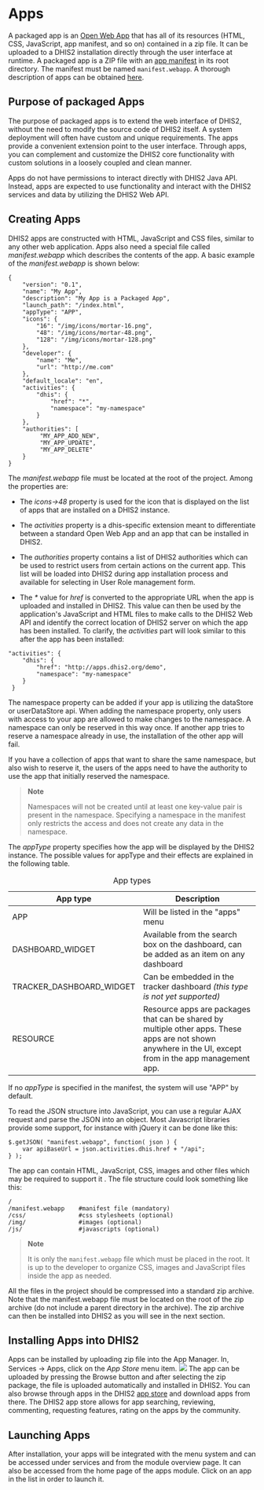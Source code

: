 # Apps

<!--DHIS2-SECTION-ID:apps-->

A packaged app is an [Open Web
App](https://developer.mozilla.org/en-US/docs/Open_Web_apps_and_Web_standards)
that has all of its resources (HTML, CSS, JavaScript, app manifest, and
so on) contained in a zip file. It can be uploaded to a DHIS2
installation directly through the user interface at runtime. A packaged
app is a ZIP file with an [app
manifest](http://www.w3.org/2008/webapps/manifest/) in its root
directory. The manifest must be named `manifest.webapp`. A thorough
description of apps can be obtained
[here](https://developer.mozilla.org/en-US/Apps/Quickstart).

## Purpose of packaged Apps

<!--DHIS2-SECTION-ID:apps_purpose_packaged_apps-->

The purpose of packaged apps is to extend the web interface of DHIS2,
without the need to modify the source code of DHIS2 itself. A system
deployment will often have custom and unique requirements. The apps
provide a convenient extension point to the user interface. Through
apps, you can complement and customize the DHIS2 core functionality with
custom solutions in a loosely coupled and clean manner.

Apps do not have permissions to interact directly with DHIS2 Java API.
Instead, apps are expected to use functionality and interact with the
DHIS2 services and data by utilizing the DHIS2 Web API.

## Creating Apps

<!--DHIS2-SECTION-ID:apps_creating_apps-->

DHIS2 apps are constructed with HTML, JavaScript and CSS files, similar
to any other web application. Apps also need a special file called
*manifest.webapp* which describes the contents of the app. A basic
example of the *manifest.webapp* is shown below:

    {
        "version": "0.1",
        "name": "My App",
        "description": "My App is a Packaged App",
        "launch_path": "/index.html",
        "appType": "APP",
        "icons": {
            "16": "/img/icons/mortar-16.png",
            "48": "/img/icons/mortar-48.png",
            "128": "/img/icons/mortar-128.png"
        },
        "developer": {
            "name": "Me",
            "url": "http://me.com"
        },
        "default_locale": "en",
        "activities": {
            "dhis": {
                "href": "*",
                "namespace": "my-namespace"
            }
        },
        "authorities": [
             "MY_APP_ADD_NEW",
             "MY_APP_UPDATE",
             "MY_APP_DELETE"
        }
    }

The *manifest.webapp* file must be located at the root of the project.
Among the properties are:

  - The *icons→48* property is used for the icon that is displayed on
    the list of apps that are installed on a DHIS2 instance.

  - The *activities* property is a dhis-specific extension meant to
    differentiate between a standard Open Web App and an app that can be
    installed in DHIS2.

  - The *authorities* property contains a list of DHIS2 authorities
    which can be used to restrict users from certain actions on the
    current app. This list will be loaded into DHIS2 during app
    installation process and available for selecting in User Role
    management form.

  - The *\** value for *href* is converted to the appropriate URL when
    the app is uploaded and installed in DHIS2. This value can then be
    used by the application's JavaScript and HTML files to make calls to
    the DHIS2 Web API and identify the correct location of DHIS2 server
    on which the app has been installed. To clarify, the *activities*
    part will look similar to this after the app has been installed:

<!-- end list -->

    "activities": {
        "dhis": {
            "href": "http://apps.dhis2.org/demo",
            "namespace": "my-namespace"
        }
     }

The namespace property can be added if your app is utilizing the
dataStore or userDataStore api. When adding the namespace property, only
users with access to your app are allowed to make changes to the
namespace. A namespace can only be reserved in this way once. If another
app tries to reserve a namespace already in use, the installation of the
other app will fail.

If you have a collection of apps that want to share the same namespace,
but also wish to reserve it, the users of the apps need to have the
authority to use the app that initially reserved the namespace.

> **Note**
> 
> Namespaces will not be created until at least one key-value pair is
> present in the namespace. Specifying a namespace in the manifest only
> restricts the access and does not create any data in the namespace.

The *appType* property specifies how the app will be displayed by the
DHIS2 instance. The possible values for appType and their effects are
explained in the following table.

<table>
<caption>App types</caption>
<colgroup>
<col style="width: 27%" />
<col style="width: 72%" />
</colgroup>
<thead>
<tr class="header">
<th>App type</th>
<th>Description</th>
</tr>
</thead>
<tbody>
<tr class="odd">
<td>APP</td>
<td>Will be listed in the &quot;apps&quot; menu</td>
</tr>
<tr class="even">
<td>DASHBOARD_WIDGET</td>
<td>Available from the search box on the dashboard, can be added as an item on any dashboard</td>
</tr>
<tr class="odd">
<td>TRACKER_DASHBOARD_WIDGET</td>
<td>Can be embedded in the tracker dashboard <em>(this type is not yet supported)</em></td>
</tr>
<tr class="even">
<td>RESOURCE</td>
<td>Resource apps are packages that can be shared by multiple other apps. These apps are not shown anywhere in the UI, except from in the app management app.</td>
</tr>
</tbody>
</table>

If no *appType* is specified in the manifest, the system will use "APP"
by default.

To read the JSON structure into JavaScript, you can use a regular AJAX
request and parse the JSON into an object. Most Javascript libraries
provide some support, for instance with jQuery it can be done like this:

    $.getJSON( "manifest.webapp", function( json ) {
        var apiBaseUrl = json.activities.dhis.href + "/api";
    } );

The app can contain HTML, JavaScript, CSS, images and other files which
may be required to support it . The file structure could look something
like this:

    /
    /manifest.webapp    #manifest file (mandatory)
    /css/               #css stylesheets (optional)
    /img/               #images (optional)
    /js/                #javascripts (optional)

> **Note**
> 
> It is only the `manifest.webapp` file which must be placed in the
> root. It is up to the developer to organize CSS, images and JavaScript
> files inside the app as needed.

All the files in the project should be compressed into a standard zip
archive. Note that the manifest.webapp file must be located on the root
of the zip archive (do not include a parent directory in the archive).
The zip archive can then be installed into DHIS2 as you will see in the
next section.

## Installing Apps into DHIS2

<!--DHIS2-SECTION-ID:apps_installing_apps-->

Apps can be installed by uploading zip file into the App Manager. In,
Services → Apps, click on the *App Store* menu item.
![](resources/images/apps/app-management.png) The app can be uploaded by
pressing the Browse button and after selecting the zip package, the file
is uploaded automatically and installed in DHIS2. You can also browse
through apps in the DHIS2 [app store](https://www.dhis2.org/appstore)
and download apps from there. The DHIS2 app store allows for app
searching, reviewing, commenting, requesting features, rating on the
apps by the community.

## Launching Apps

<!--DHIS2-SECTION-ID:apps_launching_apps-->

After installation, your apps will be integrated with the menu system
and can be accessed under services and from the module overview page. It
can also be accessed from the home page of the apps module. Click on an
app in the list in order to launch it.

